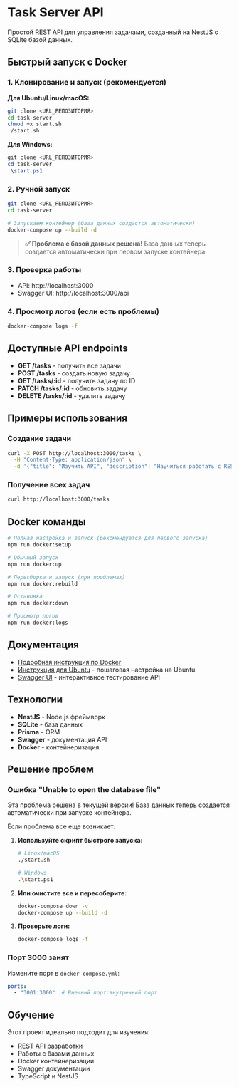 # Task Server API

Простой REST API для управления задачами, созданный на NestJS с SQLite базой данных.

## Быстрый запуск с Docker

### 1. Клонирование и запуск (рекомендуется)

**Для Ubuntu/Linux/macOS:**
```bash
git clone <URL_РЕПОЗИТОРИЯ>
cd task-server
chmod +x start.sh
./start.sh
```

**Для Windows:**
```powershell
git clone <URL_РЕПОЗИТОРИЯ>
cd task-server
.\start.ps1
```

### 2. Ручной запуск
```bash
git clone <URL_РЕПОЗИТОРИЯ>
cd task-server

# Запускаем контейнер (база данных создастся автоматически)
docker-compose up --build -d
```

> **✅ Проблема с базой данных решена!** База данных теперь создается автоматически при первом запуске контейнера.

### 3. Проверка работы
- API: http://localhost:3000
- Swagger UI: http://localhost:3000/api

### 4. Просмотр логов (если есть проблемы)
```bash
docker-compose logs -f
```

## Доступные API endpoints

- **GET /tasks** - получить все задачи
- **POST /tasks** - создать новую задачу
- **GET /tasks/:id** - получить задачу по ID
- **PATCH /tasks/:id** - обновить задачу
- **DELETE /tasks/:id** - удалить задачу

## Примеры использования

### Создание задачи
```bash
curl -X POST http://localhost:3000/tasks \
  -H "Content-Type: application/json" \
  -d '{"title": "Изучить API", "description": "Научиться работать с REST API"}'
```

### Получение всех задач
```bash
curl http://localhost:3000/tasks
```

## Docker команды

```bash
# Полная настройка и запуск (рекомендуется для первого запуска)
npm run docker:setup

# Обычный запуск
npm run docker:up

# Пересборка и запуск (при проблемах)
npm run docker:rebuild

# Остановка
npm run docker:down

# Просмотр логов
npm run docker:logs
```

## Документация

- [Подробная инструкция по Docker](docs/docker-setup.md)
- [Инструкция для Ubuntu](UBUNTU_SETUP.md) - пошаговая настройка на Ubuntu
- [Swagger UI](http://localhost:3000/api) - интерактивное тестирование API

## Технологии

- **NestJS** - Node.js фреймворк
- **SQLite** - база данных
- **Prisma** - ORM
- **Swagger** - документация API
- **Docker** - контейнеризация

## Решение проблем

### Ошибка "Unable to open the database file"
Эта проблема решена в текущей версии! База данных теперь создается автоматически при запуске контейнера.

Если проблема все еще возникает:

1. **Используйте скрипт быстрого запуска:**
   ```bash
   # Linux/macOS
   ./start.sh
   
   # Windows
   .\start.ps1
   ```

2. **Или очистите все и пересоберите:**
   ```bash
   docker-compose down -v
   docker-compose up --build -d
   ```

3. **Проверьте логи:**
   ```bash
   docker-compose logs -f
   ```

### Порт 3000 занят
Измените порт в `docker-compose.yml`:
```yaml
ports:
  - "3001:3000"  # Внешний порт:внутренний порт
```

## Обучение

Этот проект идеально подходит для изучения:
- REST API разработки
- Работы с базами данных
- Docker контейнеризации
- Swagger документации
- TypeScript и NestJS